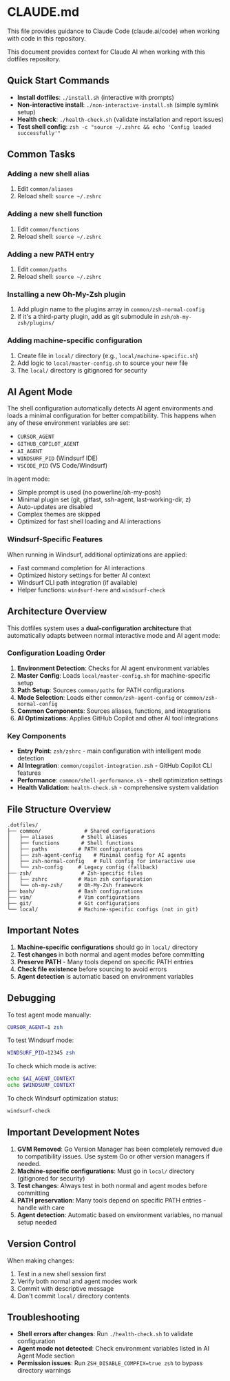 # CLAUDE.md

This file provides guidance to Claude Code (claude.ai/code) when working with code in this repository.

This document provides context for Claude AI when working with this dotfiles repository.

## Quick Start Commands

- **Install dotfiles**: `./install.sh` (interactive with prompts)
- **Non-interactive install**: `./non-interactive-install.sh` (simple symlink setup)
- **Health check**: `./health-check.sh` (validate installation and report issues)
- **Test shell config**: `zsh -c "source ~/.zshrc && echo 'Config loaded successfully'"`

## Common Tasks

### Adding a new shell alias
1. Edit `common/aliases`
2. Reload shell: `source ~/.zshrc`

### Adding a new shell function
1. Edit `common/functions`
2. Reload shell: `source ~/.zshrc`

### Adding a new PATH entry
1. Edit `common/paths`
2. Reload shell: `source ~/.zshrc`

### Installing a new Oh-My-Zsh plugin
1. Add plugin name to the plugins array in `common/zsh-normal-config`
2. If it's a third-party plugin, add as git submodule in `zsh/oh-my-zsh/plugins/`

### Adding machine-specific configuration
1. Create file in `local/` directory (e.g., `local/machine-specific.sh`)
2. Add logic to `local/master-config.sh` to source your new file
3. The `local/` directory is gitignored for security

## AI Agent Mode

The shell configuration automatically detects AI agent environments and loads a minimal configuration for better compatibility. This happens when any of these environment variables are set:
- `CURSOR_AGENT`
- `GITHUB_COPILOT_AGENT`
- `AI_AGENT`
- `WINDSURF_PID` (Windsurf IDE)
- `VSCODE_PID` (VS Code/Windsurf)

In agent mode:
- Simple prompt is used (no powerline/oh-my-posh)
- Minimal plugin set (git, gitfast, ssh-agent, last-working-dir, z)
- Auto-updates are disabled
- Complex themes are skipped
- Optimized for fast shell loading and AI interactions

### Windsurf-Specific Features

When running in Windsurf, additional optimizations are applied:
- Fast command completion for AI interactions
- Optimized history settings for better AI context
- Windsurf CLI path integration (if available)
- Helper functions: `windsurf-here` and `windsurf-check`

## Architecture Overview

This dotfiles system uses a **dual-configuration architecture** that automatically adapts between normal interactive mode and AI agent mode:

### Configuration Loading Order
1. **Environment Detection**: Checks for AI agent environment variables
2. **Master Config**: Loads `local/master-config.sh` for machine-specific setup
3. **Path Setup**: Sources `common/paths` for PATH configurations
4. **Mode Selection**: Loads either `common/zsh-agent-config` or `common/zsh-normal-config`
5. **Common Components**: Sources aliases, functions, and integrations
6. **AI Optimizations**: Applies GitHub Copilot and other AI tool integrations

### Key Components
- **Entry Point**: `zsh/zshrc` - main configuration with intelligent mode detection
- **AI Integration**: `common/copilot-integration.zsh` - GitHub Copilot CLI features
- **Performance**: `common/shell-performance.sh` - shell optimization settings
- **Health Validation**: `health-check.sh` - comprehensive system validation

## File Structure Overview

```
.dotfiles/
├── common/              # Shared configurations
│   ├── aliases         # Shell aliases
│   ├── functions       # Shell functions
│   ├── paths          # PATH configurations
│   ├── zsh-agent-config    # Minimal config for AI agents
│   ├── zsh-normal-config   # Full config for interactive use
│   └── zsh-config     # Legacy config (fallback)
├── zsh/                # Zsh-specific files
│   ├── zshrc          # Main zsh configuration
│   └── oh-my-zsh/     # Oh-My-Zsh framework
├── bash/              # Bash configurations
├── vim/               # Vim configurations
├── git/               # Git configurations
└── local/             # Machine-specific configs (not in git)
```

## Important Notes

1. **Machine-specific configurations** should go in `local/` directory
2. **Test changes** in both normal and agent modes before committing
3. **Preserve PATH** - Many tools depend on specific PATH entries
4. **Check file existence** before sourcing to avoid errors
5. **Agent detection** is automatic based on environment variables

## Debugging

To test agent mode manually:
```bash
CURSOR_AGENT=1 zsh
```

To test Windsurf mode:
```bash
WINDSURF_PID=12345 zsh
```

To check which mode is active:
```bash
echo $AI_AGENT_CONTEXT
echo $WINDSURF_CONTEXT
```

To check Windsurf optimization status:
```bash
windsurf-check
```

## Important Development Notes

1. **GVM Removed**: Go Version Manager has been completely removed due to compatibility issues. Use system Go or other version managers if needed.
2. **Machine-specific configurations**: Must go in `local/` directory (gitignored for security)
3. **Test changes**: Always test in both normal and agent modes before committing
4. **PATH preservation**: Many tools depend on specific PATH entries - handle with care
5. **Agent detection**: Automatic based on environment variables, no manual setup needed

## Version Control

When making changes:
1. Test in a new shell session first
2. Verify both normal and agent modes work
3. Commit with descriptive message
4. Don't commit `local/` directory contents

## Troubleshooting

- **Shell errors after changes**: Run `./health-check.sh` to validate configuration
- **Agent mode not detected**: Check environment variables listed in AI Agent Mode section
- **Permission issues**: Run `ZSH_DISABLE_COMPFIX=true zsh` to bypass directory warnings